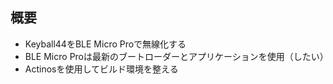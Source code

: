 ## 概要
- Keyball44をBLE Micro Proで無線化する
- BLE Micro Proは最新のブートローダーとアプリケーションを使用（したい）
- Actinosを使用してビルド環境を整える
